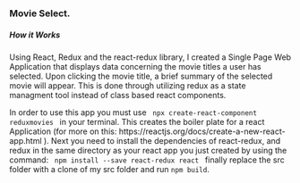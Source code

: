 ### Movie Select.
<h5> How it Works </h5>
<p> 
  Using React, Redux and the react-redux library, I created a Single Page Web Application that displays data concerning the movie titles a user has selected. Upon clicking the movie title, a brief summary of the selected movie will appear. This is done through utilizing redux as a state managment tool instead of class based react components. 
</p>
<p>
  In order to use this app you must use <code> npx create-react-component reduxmovies </code> in your terminal. This creates the boiler plate for a react Application (for more on this: <link> https://reactjs.org/docs/create-a-new-react-app.html </link>). Next you need to install the dependencies of react-redux, and redux in the same directory as your react app you just created by using the command: 
  <code> npm install --save react-redux react </code>
  finally replace the src folder with a clone of my src folder and run <code>npm build</code>.
</p>
